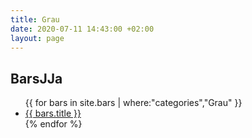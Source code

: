 ```yaml
---
title: Grau
date: 2020-07-11 14:43:00 +02:00
layout: page
---
```


## BarsJJa
<ul>
{{ for bars in site.bars | where:"categories","Grau" }}
<li><a href="{{ bars.url }}"> {{ bars.title }}</a></li>
{% endfor %}
</ul>